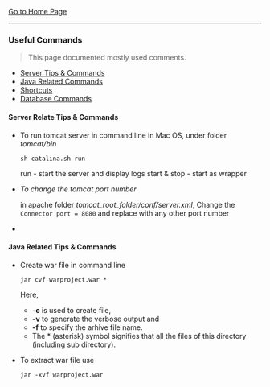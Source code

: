[Go to Home Page](/)

***

### Useful Commands

>This page documented mostly used comments.

* [Server Tips & Commands](/useful-tips-commands.md#server-relate-tips--commands)
* [Java Related Commands](useful-tips-commands.md#java-related-tips--commands)
* [Shortcuts]()
* [Database Commands]()

#### Server Relate Tips & Commands
* To run tomcat server in command line in Mac OS, under folder *tomcat/bin*

  `sh catalina.sh run`

  run - start the server and display logs
  start & stop - start as wrapper
* *To change the tomcat port number*

  in apache folder *tomcat_root_folder/conf/server.xml*, Change the `Connector port = 8080` and replace with any other port number
*

#### Java Related Tips & Commands

* Create war file in command line

  `jar cvf warproject.war *`

  Here,
  * **-c** is used to create file,
  * **-v** to generate the verbose output and
  * **-f** to specify the arhive file name.
  * The * (asterisk) symbol signifies that all the files of this directory (including sub directory).


* To extract war file use

  `jar -xvf warproject.war`

